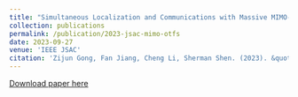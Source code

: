 ```yaml
---
title: "Simultaneous Localization and Communications with Massive MIMO-OTFS"
collection: publications
permalink: /publication/2023-jsac-mimo-otfs
date: 2023-09-27
venue: 'IEEE JSAC'
citation: 'Zijun Gong, Fan Jiang, Cheng Li, Sherman Shen. (2023). &quot;Simultaneous Localization and Communications with Massive MIMO-OTFS.&quot; <i>IEEE Journal on Selected Areas in Communications</i>. accepted, to appear in 2023.'
---
```


[Download paper here](/files/otfs-jsac.pdf)
